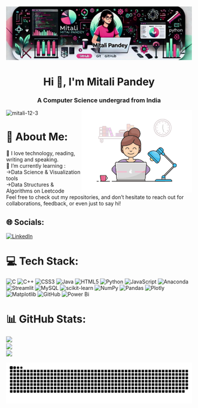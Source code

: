 ![logo](https://github.com/mitali-12-3/mitali-12-3/blob/main/githubBanner.jpg)
<h1 align="center">Hi 👋, I'm Mitali Pandey</h1>
<h3 align="center">A Computer Science undergrad from India</h3>
<img align="right" alt="coding" width="300" src="https://github.com/mitali-12-3/mitali-12-3/blob/main/coding-girl.gif">
<p align="left"> <img src="https://komarev.com/ghpvc/?username=mitali-12-3&label=Profile%20views&color=0e75b6&style=flat" alt="mitali-12-3" /> </p>

# 💫 About Me:
🤍 I love technology, reading, writing and speaking.<br>🌱 I’m currently learning :<br>->Data Science & Visualization tools<br>->Data Structures & Algorithms on Leetcode<br>Feel free to check out my repositories, and don’t hesitate to reach out for collaborations, feedback, or even just to say hi!<br>




## 🌐 Socials:
[![LinkedIn](https://img.shields.io/badge/LinkedIn-%230077B5.svg?logo=linkedin&logoColor=white)](https://linkedin.com/in/mitalipandey03) 

# 💻 Tech Stack:
![C](https://img.shields.io/badge/c-%2300599C.svg?style=flat-square&logo=c&logoColor=white) ![C++](https://img.shields.io/badge/c++-%2300599C.svg?style=flat-square&logo=c%2B%2B&logoColor=white) ![CSS3](https://img.shields.io/badge/css3-%231572B6.svg?style=flat-square&logo=css3&logoColor=white) ![Java](https://img.shields.io/badge/java-%23ED8B00.svg?style=flat-square&logo=openjdk&logoColor=white) ![HTML5](https://img.shields.io/badge/html5-%23E34F26.svg?style=flat-square&logo=html5&logoColor=white) ![Python](https://img.shields.io/badge/python-3670A0?style=flat-square&logo=python&logoColor=ffdd54) ![JavaScript](https://img.shields.io/badge/javascript-%23323330.svg?style=flat-square&logo=javascript&logoColor=%23F7DF1E) ![Anaconda](https://img.shields.io/badge/Anaconda-%2344A833.svg?style=flat-square&logo=anaconda&logoColor=white) ![Streamlit](https://img.shields.io/badge/Streamlit-%23FE4B4B.svg?style=flat-square&logo=streamlit&logoColor=white) ![MySQL](https://img.shields.io/badge/mysql-4479A1.svg?style=flat-square&logo=mysql&logoColor=white) ![scikit-learn](https://img.shields.io/badge/scikit--learn-%23F7931E.svg?style=flat-square&logo=scikit-learn&logoColor=white) ![NumPy](https://img.shields.io/badge/numpy-%23013243.svg?style=flat-square&logo=numpy&logoColor=white) ![Pandas](https://img.shields.io/badge/pandas-%23150458.svg?style=flat-square&logo=pandas&logoColor=white) ![Plotly](https://img.shields.io/badge/Plotly-%233F4F75.svg?style=flat-square&logo=plotly&logoColor=white) ![Matplotlib](https://img.shields.io/badge/Matplotlib-%23ffffff.svg?style=flat-square&logo=Matplotlib&logoColor=black) ![GitHub](https://img.shields.io/badge/github-%23121011.svg?style=flat-square&logo=github&logoColor=white) ![Power Bi](https://img.shields.io/badge/power_bi-F2C811?style=flat-square&logo=powerbi&logoColor=black)
# 📊 GitHub Stats:
![](https://github-readme-stats.vercel.app/api?username=mitali-12-3&theme=neon&hide_border=false&include_all_commits=true&count_private=false)<br/>
![](https://github-readme-streak-stats.herokuapp.com/?user=mitali-12-3&theme=neon&hide_border=false)<br/>
![](https://github-readme-stats.vercel.app/api/top-langs/?username=mitali-12-3&theme=neon&hide_border=false&include_all_commits=true&count_private=false&layout=compact)


![snake gif](https://github.com/mitali-12-3/mitali-12-3/blob/output/github-snake-dark.svg)

<!--
**mitali-12-3/mitali-12-3** is a ✨ _special_ ✨ repository because its `README.md` (this file) appears on your GitHub profile.

Here are some ideas to get you started:

- 🔭 I’m currently working on ...
- 🌱 I’m currently learning ...
- 👯 I’m looking to collaborate on ...
- 🤔 I’m looking for help with ...
- 💬 Ask me about ...
- 📫 How to reach me: ...
- 😄 Pronouns: ...
- ⚡ Fun fact: ...
-->
